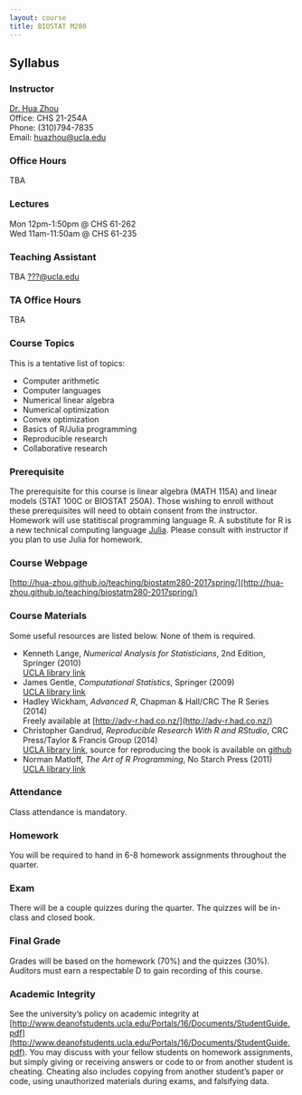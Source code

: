 ```yaml
---
layout: course
title: BIOSTAT M280
---
```


## Syllabus

### Instructor

[Dr. Hua Zhou](http://hua-zhou.github.io/)  
Office: CHS 21-254A  
Phone: (310)794-7835  
Email: <huazhou@ucla.edu>  

### Office Hours

TBA

### Lectures  

Mon 12pm-1:50pm @ CHS 61-262    
Wed 11am-11:50am @ CHS 61-235 

### Teaching Assistant

TBA <???@ucla.edu>

### TA Office Hours

TBA  

### Course Topics

This is a tentative list of topics:  

* Computer arithmetic  
* Computer languages  
* Numerical linear algebra  
* Numerical optimization  
* Convex optimization
* Basics of R/Julia programming  
* Reproducible research  
* Collaborative research    

### Prerequisite

The prerequisite for this course is linear algebra (MATH 115A) and linear models (STAT 100C or BIOSTAT 250A). Those wishing to enroll without these prerequisites will need to obtain consent from the instructor.  Homework will use statitiscal programming language R. A substitute for R is a new technical computing language [Julia](http://julialang.org). Please consult with instructor if you plan to use Julia for homework.   

### Course Webpage

[http://hua-zhou.github.io/teaching/biostatm280-2017spring/](http://hua-zhou.github.io/teaching/biostatm280-2017spring/)

### Course Materials

Some useful resources are listed below. None of them is required.  

* Kenneth Lange, _Numerical Analysis for Statisticians_, 2nd Edition, Springer (2010)  
[UCLA library link](http://ucla.worldcat.org/title/numerical-analysis-for-statisticians/oclc/793808354&referer=brief_results)  
* James Gentle, _Computational Statistics_, Springer (2009)   
[UCLA library link](http://ucla.worldcat.org/title/computational-statistics/oclc/437345409&referer=brief_results)  
* Hadley Wickham, _Advanced R_, Chapman & Hall/CRC The R Series (2014)  
Freely available at [http://adv-r.had.co.nz/](http://adv-r.had.co.nz/)  
* Christopher Gandrud, _Reproducible Research With R and RStudio_, CRC Press/Taylor & Francis Group (2014)  
[UCLA library link](http://ucla.worldcat.org/title/reproducible-research-with-r-and-r-studio/oclc/800035632&referer=brief_results), source for reproducing the book is available on [github](https://github.com/christophergandrud/Rep-Res-Book)  
* Norman Matloff, _The Art of R Programming_, No Starch Press (2011)  
[UCLA library link](http://ucla.worldcat.org/title/art-of-r-programming-tour-of-statistical-software-design)   

### Attendance

Class attendance is mandatory.

### Homework

You will be required to hand in 6-8 homework assignments throughout the quarter.  

### Exam

There will be a couple quizzes during the quarter. The quizzes will be in-class and closed book.

### Final Grade

Grades will be based on the homework (70%) and the quizzes (30%). Auditors must earn a respectable D to gain recording of this course.

### Academic Integrity

See the university’s policy on academic integrity at [http://www.deanofstudents.ucla.edu/Portals/16/Documents/StudentGuide.pdf](http://www.deanofstudents.ucla.edu/Portals/16/Documents/StudentGuide.pdf). You may discuss with your fellow students on homework assignments, but simply giving or receiving answers or code to or from another student is cheating. Cheating also includes copying from another student’s paper or code, using unauthorized materials during exams, and falsifying data.
